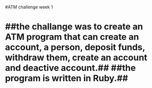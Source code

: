 #ATM challenge week 1 <h1>

##the challange was to create an ATM  program that can create an account, a person, deposit funds, withdraw them, create an account and deactive account.##
##the program is written in Ruby.##

